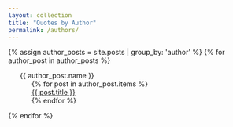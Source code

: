 ```yaml
---
layout: collection
title: "Quotes by Author"
permalink: /authors/
---
```


<html>
<head>
<meta name="viewport" content="width=device-width, initial-scale=1">
<style>
ul, #myUL {
  list-style-type: none;
}

#myUL {
  margin: 0;
  padding: 0;
}

.caret {
  cursor: pointer;
  -webkit-user-select: none; /* Safari 3.1+ */
  -moz-user-select: none; /* Firefox 2+ */
  -ms-user-select: none; /* IE 10+ */
  user-select: none;
}

.caret::before {
  content: "\25B6";
  color: black;
  display: inline-block;
  margin-right: 6px;
}

.caret-down::before {
  -ms-transform: rotate(90deg); /* IE 9 */
  -webkit-transform: rotate(90deg); /* Safari */'
  transform: rotate(90deg);  
}

.nested {
  display: none;
}

.active {
  display: block;
}
</style>
</head>
<body>
{% assign author_posts = site.posts | group_by: 'author' %}
{% for author_post in author_posts %}
<ul id="myUL">
  <li><span class="caret">{{ author_post.name }}</span>
    <ul class="nested">
    {% for post in author_post.items %}
          <li>
            <a href='{{ site.baseurl }}{{ post.url }}'>{{ post.title }}</a>
          </li>
    {% endfor %}
    </ul>
  </li>
</ul>
{% endfor %}

<script>
var toggler = document.getElementsByClassName("caret");
var i;

for (i = 0; i < toggler.length; i++) {
  toggler[i].addEventListener("click", function() {
    this.parentElement.querySelector(".nested").classList.toggle("active");
    this.classList.toggle("caret-down");
  });
}
</script>

</body>
</html>
